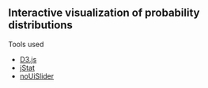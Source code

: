 ## Interactive visualization of probability distributions

Tools used
- [D3.js](https://d3js.org/)
- [jStat](http://jstat.github.io/)
- [noUiSlider](https://refreshless.com/nouislider/)
